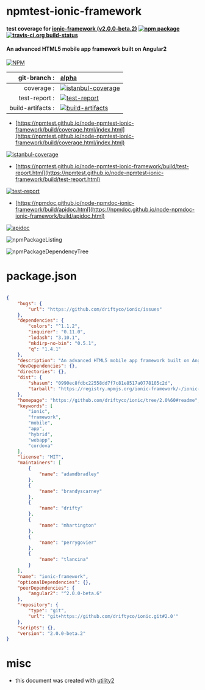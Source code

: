 # npmtest-ionic-framework

#### test coverage for  [ionic-framework (v2.0.0-beta.2)](https://github.com/driftyco/ionic/tree/2.0%60#readme)  [![npm package](https://img.shields.io/npm/v/npmtest-ionic-framework.svg?style=flat-square)](https://www.npmjs.org/package/npmtest-ionic-framework) [![travis-ci.org build-status](https://api.travis-ci.org/npmtest/node-npmtest-ionic-framework.svg)](https://travis-ci.org/npmtest/node-npmtest-ionic-framework)

#### An advanced HTML5 mobile app framework built on Angular2

[![NPM](https://nodei.co/npm/ionic-framework.png?downloads=true&downloadRank=true&stars=true)](https://www.npmjs.com/package/ionic-framework)

| git-branch : | [alpha](https://github.com/npmtest/node-npmtest-ionic-framework/tree/alpha)|
|--:|:--|
| coverage : | [![istanbul-coverage](https://npmtest.github.io/node-npmtest-ionic-framework/build/coverage.badge.svg)](https://npmtest.github.io/node-npmtest-ionic-framework/build/coverage.html/index.html)|
| test-report : | [![test-report](https://npmtest.github.io/node-npmtest-ionic-framework/build/test-report.badge.svg)](https://npmtest.github.io/node-npmtest-ionic-framework/build/test-report.html)|
| build-artifacts : | [![build-artifacts](https://npmtest.github.io/node-npmtest-ionic-framework/glyphicons_144_folder_open.png)](https://github.com/npmtest/node-npmtest-ionic-framework/tree/gh-pages/build)|

- [https://npmtest.github.io/node-npmtest-ionic-framework/build/coverage.html/index.html](https://npmtest.github.io/node-npmtest-ionic-framework/build/coverage.html/index.html)

[![istanbul-coverage](https://npmtest.github.io/node-npmtest-ionic-framework/build/screenCapture.buildCi.browser.%252Ftmp%252Fbuild%252Fcoverage.lib.html.png)](https://npmtest.github.io/node-npmtest-ionic-framework/build/coverage.html/index.html)

- [https://npmtest.github.io/node-npmtest-ionic-framework/build/test-report.html](https://npmtest.github.io/node-npmtest-ionic-framework/build/test-report.html)

[![test-report](https://npmtest.github.io/node-npmtest-ionic-framework/build/screenCapture.buildCi.browser.%252Ftmp%252Fbuild%252Ftest-report.html.png)](https://npmtest.github.io/node-npmtest-ionic-framework/build/test-report.html)

- [https://npmdoc.github.io/node-npmdoc-ionic-framework/build/apidoc.html](https://npmdoc.github.io/node-npmdoc-ionic-framework/build/apidoc.html)

[![apidoc](https://npmdoc.github.io/node-npmdoc-ionic-framework/build/screenCapture.buildCi.browser.%252Ftmp%252Fbuild%252Fapidoc.html.png)](https://npmdoc.github.io/node-npmdoc-ionic-framework/build/apidoc.html)

![npmPackageListing](https://npmtest.github.io/node-npmtest-ionic-framework/build/screenCapture.npmPackageListing.svg)

![npmPackageDependencyTree](https://npmtest.github.io/node-npmtest-ionic-framework/build/screenCapture.npmPackageDependencyTree.svg)



# package.json

```json

{
    "bugs": {
        "url": "https://github.com/driftyco/ionic/issues"
    },
    "dependencies": {
        "colors": "^1.1.2",
        "inquirer": "0.11.0",
        "lodash": "3.10.1",
        "mkdirp-no-bin": "0.5.1",
        "q": "1.4.1"
    },
    "description": "An advanced HTML5 mobile app framework built on Angular2",
    "devDependencies": {},
    "directories": {},
    "dist": {
        "shasum": "0990ec8fdbc22558dd7f7c81e8517a0778105c2d",
        "tarball": "https://registry.npmjs.org/ionic-framework/-/ionic-framework-2.0.0-beta.2.tgz"
    },
    "homepage": "https://github.com/driftyco/ionic/tree/2.0%60#readme",
    "keywords": [
        "ionic",
        "framework",
        "mobile",
        "app",
        "hybrid",
        "webapp",
        "cordova"
    ],
    "license": "MIT",
    "maintainers": [
        {
            "name": "adamdbradley"
        },
        {
            "name": "brandyscarney"
        },
        {
            "name": "drifty"
        },
        {
            "name": "mhartington"
        },
        {
            "name": "perrygovier"
        },
        {
            "name": "tlancina"
        }
    ],
    "name": "ionic-framework",
    "optionalDependencies": {},
    "peerDependencies": {
        "angular2": "^2.0.0-beta.6"
    },
    "repository": {
        "type": "git",
        "url": "git+https://github.com/driftyco/ionic.git#2.0'"
    },
    "scripts": {},
    "version": "2.0.0-beta.2"
}
```



# misc
- this document was created with [utility2](https://github.com/kaizhu256/node-utility2)
